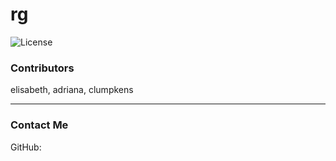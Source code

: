 
    
# rg



![License](https://img.shields.io/badge/license-Apache-orange)

### Contributors

elisabeth, adriana, clumpkens

----

### Contact Me

GitHub: 

